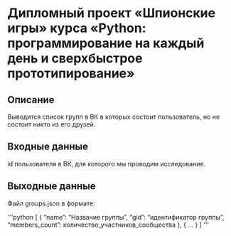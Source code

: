 # Дипломный проект «Шпионские игры» курса «Python: программирование на каждый день и сверхбыстрое прототипирование»

## Описание
Выводится список групп в ВК в которых состоит пользователь, но не состоит никто из его друзей.

## Входные данные
id пользователя в ВК, для которого мы проводим исследование.

## Выходные данные
Файл groups.json в формате:

'''python
[
    { 
    “name”: “Название группы”, 
    “gid”: “идентификатор группы”, 
    “members_count”: количество_участников_сообщества
    },
    {
    …
    }
]
'''